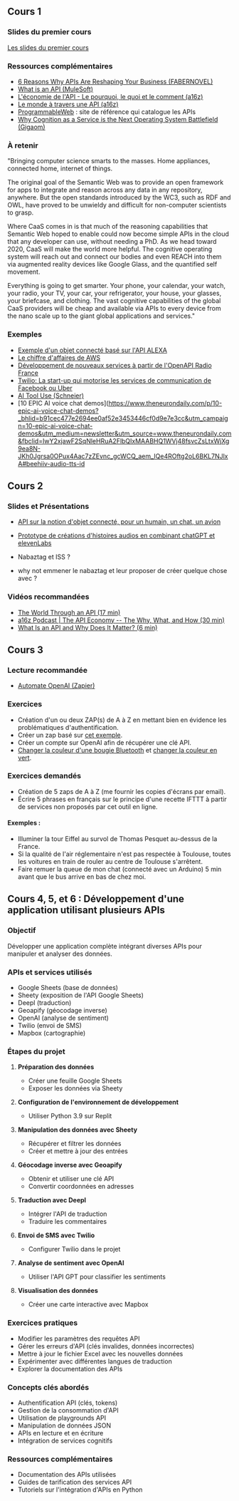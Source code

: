 ## Cours 1

### Slides du premier cours
[Les slides du premier cours](https://docs.google.com/presentation/d/1vMnQlz5kkXJXnZPPXM6KZL2T3_yM2zYY/edit#slide=id.g6b138fac16_0_0)

### Ressources complémentaires
- [6 Reasons Why APIs Are Reshaping Your Business (FABERNOVEL)](https://fr.slideshare.net/faberNovel/6-reasons-why-apis-are-reshaping-your-business)
- [What is an API (MuleSoft)](https://www.youtube.com/watch?v=s7wmiS2mSXY)
- [L'économie de l'API - Le pourquoi, le quoi et le comment (a16z)](https://a16z.com/2018/03/13/api-economy-why-what-how/)
- [Le monde à travers une API (a16z)](https://a16z.com/2018/03/09/api-world-summit/)
- [ProgrammableWeb](https://www.programmableweb.com/) : site de référence qui catalogue les APIs
- [Why Cognition as a Service is the Next Operating System Battlefield (Gigaom)](https://gigaom.com/2013/12/07/why-cognition-as-a-service-is-the-next-operating-system-battlefield/)

### À retenir
"Bringing computer science smarts to the masses. Home appliances, connected home, internet of things.

The original goal of the Semantic Web was to provide an open framework for apps to integrate and reason across any data in any repository, anywhere. But the open standards introduced by the WC3, such as RDF and OWL, have proved to be unwieldy and difficult for non-computer scientists to grasp.

Where CaaS comes in is that much of the reasoning capabilities that Semantic Web hoped to enable could now become simple APIs in the cloud that any developer can use, without needing a PhD. As we head toward 2020, CaaS will make the world more helpful. The cognitive operating system will reach out and connect our bodies and even REACH into them via augmented reality devices like Google Glass, and the quantified self movement.

Everything is going to get smarter. Your phone, your calendar, your watch, your radio, your TV, your car, your refrigerator, your house, your glasses, your briefcase, and clothing. The vast cognitive capabilities of the global CaaS providers will be cheap and available via APIs to every device from the nano scale up to the giant global applications and services."

### Exemples
- [Exemple d'un objet connecté basé sur l'API ALEXA](https://www.01net.com/actualites/il-pirate-l-assistant-alexa-pour-en-faire-un-poisson-qui-parle-1056346.html)
- [Le chiffre d'affaires de AWS](https://www.capital.fr/entreprises-marches/decouvrez-aws-lactivite-qui-rapporte-plus-a-amazon-que-le-e-commerce-1336734)
- [Développement de nouveaux services à partir de l'OpenAPI Radio France](https://hyperradio.radiofrance.fr/actualite/vous-aussi-participez-a-la-creation-de-la-radio-de-demain-avec-lopen-api-de-radio-france/)
- [Twilio: La start-up qui motorise les services de communication de Facebook ou Uber](https://www.journaldunet.com/solutions/cloud-computing/1181302-twilio-la-start-up-qui-motorise-les-services-de-communication-de-facebook-ou-uber/)
- [AI Tool Use (Schneier)](https://www.schneier.com/blog/archives/2023/09/ai-tool-use.html?fbclid=IwAR2L6BFMasNhZgAdZptMMqtP-hASLH8_r1rJ-a05ihf9lfVrNuh9fSqOQOs)
- [10 EPIC AI voice chat demos](https://www.theneurondaily.com/p/10-epic-ai-voice-chat-demos?_bhlid=b91cec477e2694ee0af52e3453446cf0d9e7e3cc&utm_campaign=10-epic-ai-voice-chat-demos&utm_medium=newsletter&utm_source=www.theneurondaily.com&fbclid=IwY2xjawF2SqNleHRuA2FlbQIxMAABHQ1WVj48fsvcZsLtxWjXg9ea8N-JKh0Jgrsa0OPux4Aac7zZEvnc_gcWCQ_aem_IQe4ROftg2oL6BKL7NJlxA#beehiiv-audio-tts-id 

## Cours 2

### Slides et Présentations
- [API sur la notion d'objet connecté, pour un humain, un chat, un avion](https://docs.google.com/presentation/d/1_7dPkHPIg2kdiqRpnfSkkKn2A4ZIh5klf3JbHWBOaC4/edit#slide=id.g75cd6f2284_0_419)
- [Prototype de créations d'histoires audios en combinant chatGPT et elevenLabs](https://github.com/mathemagie/story_storm)
- Nabaztag et ISS ?

- why not emmener le nabaztag et leur proposer de créer quelque chose avec ?

### Vidéos recommandées
- [The World Through an API (17 min)](https://www.youtube.com/watch?v=xd5EoVc3I_Y&t=1s)
- [a16z Podcast | The API Economy -- The Why, What, and How (30 min)](https://www.youtube.com/watch?v=HNBDxRhc9PU)
- [What Is an API and Why Does It Matter? (6 min)](https://www.youtube.com/watch?v=uNZlk3F_N7E&t=1s)

## Cours 3

### Lecture recommandée
- [Automate OpenAI (Zapier)](https://zapier.com/blog/automate-openai/)

### Exercices
- Création d'un ou deux ZAP(s) de A à Z en mettant bien en évidence les problématiques d'authentification.
- Créer un zap basé sur [cet exemple](https://zapier.com/editor/213654610/draft/213654659/sample).
- Créer un compte sur OpenAI afin de récupérer une clé API.
- [Changer la couleur d'une bougie Bluetooth](https://googlecodelabs-candle-bluetooth.glitch.me/) et [changer la couleur en vert](https://changecolor-candle.glitch.me/vert).

### Exercices demandés
- Création de 5 zaps de A à Z (me fournir les copies d'écrans par email).
- Écrire 5 phrases en français sur le principe d'une recette IFTTT à partir de services non proposés par cet outil en ligne.

#### Exemples :
- Illuminer la tour Eiffel au survol de Thomas Pesquet au-dessus de la France.
- Si la qualité de l'air réglementaire n'est pas respectée à Toulouse, toutes les voitures en train de rouler au centre de Toulouse s'arrêtent.
- Faire remuer la queue de mon chat (connecté avec un Arduino) 5 min avant que le bus arrive en bas de chez moi.



## Cours 4, 5, et 6 : Développement d'une application utilisant plusieurs APIs

### Objectif
Développer une application complète intégrant diverses APIs pour manipuler et analyser des données.

### APIs et services utilisés
- Google Sheets (base de données)
- Sheety (exposition de l'API Google Sheets)
- Deepl (traduction)
- Geoapify (géocodage inverse)
- OpenAI (analyse de sentiment)
- Twilio (envoi de SMS)
- Mapbox (cartographie)

### Étapes du projet

1. **Préparation des données**
   - Créer une feuille Google Sheets
   - Exposer les données via Sheety

2. **Configuration de l'environnement de développement**
   - Utiliser Python 3.9 sur Replit

3. **Manipulation des données avec Sheety**
   - Récupérer et filtrer les données
   - Créer et mettre à jour des entrées

4. **Géocodage inverse avec Geoapify**
   - Obtenir et utiliser une clé API
   - Convertir coordonnées en adresses

5. **Traduction avec Deepl**
   - Intégrer l'API de traduction
   - Traduire les commentaires

6. **Envoi de SMS avec Twilio**
   - Configurer Twilio dans le projet

7. **Analyse de sentiment avec OpenAI**
   - Utiliser l'API GPT pour classifier les sentiments

8. **Visualisation des données**
   - Créer une carte interactive avec Mapbox

### Exercices pratiques
- Modifier les paramètres des requêtes API
- Gérer les erreurs d'API (clés invalides, données incorrectes)
- Mettre à jour le fichier Excel avec les nouvelles données
- Expérimenter avec différentes langues de traduction
- Explorer la documentation des APIs

### Concepts clés abordés
- Authentification API (clés, tokens)
- Gestion de la consommation d'API
- Utilisation de playgrounds API
- Manipulation de données JSON
- APIs en lecture et en écriture
- Intégration de services cognitifs

### Ressources complémentaires
- Documentation des APIs utilisées
- Guides de tarification des services API
- Tutoriels sur l'intégration d'APIs en Python
